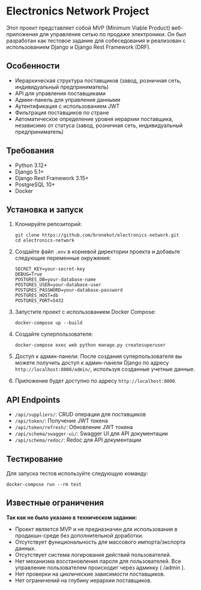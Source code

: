 # Electronics Network Project

Этот проект представляет собой MVP (Minimum Viable Product) веб-приложения для управления сетью по продаже электроники. Он был разработан как тестовое задание для собеседования и реализован с использованием Django и Django Rest Framework (DRF).

## Особенности

- Иерархическая структура поставщиков (завод, розничная сеть, индивидуальный предприниматель)
- API для управления поставщиками
- Админ-панель для управления данными
- Аутентификация с использованием JWT
- Фильтрация поставщиков по стране
- Автоматическое определение уровня иерархии поставщика, независимо от статуса (завод, розничная сеть, индивидуальный предприниматель)

## Требования

- Python 3.12+
- Django 5.1+
- Django Rest Framework 3.15+
- PostgreSQL 10+
- Docker

## Установка и запуск

1. Клонируйте репозиторий:

   ```
   git clone https://github.com/bronekot/electronics-network.git
   cd electronics-network
   ```
2. Создайте файл `.env` в корневой директории проекта и добавьте следующие переменные окружения:

   ```
   SECRET_KEY=your-secret-key
   DEBUG=True
   POSTGRES_DB=your-database-name
   POSTGRES_USER=your-database-user
   POSTGRES_PASSWORD=your-database-password
   POSTGRES_HOST=db
   POSTGRES_PORT=5432
   ```
3. Запустите проект с использованием Docker Compose:

   ```
   docker-compose up --build
   ```
4. Создайте суперпользователя:

   ```
   docker-compose exec web python manage.py createsuperuser
   ```
5. Доступ к админ-панели:
   После создания суперпользователя вы можете получить доступ к админ-панели Django по адресу `http://localhost:8000/admin/`, используя созданные учетные данные.
6. Приложение будет доступно по адресу `http://localhost:8000`.

## API Endpoints

- `/api/suppliers/`: CRUD операции для поставщиков
- `/api/token/`: Получение JWT токена
- `/api/token/refresh/`: Обновление JWT токена
- `/api/schema/swagger-ui/`: Swagger UI для API документации
- `/api/schema/redoc/`: Redoc для API документации

## Тестирование

Для запуска тестов используйте следующую команду:

```
docker-compose run --rm test
```

## Известные ограничения

**Так как не было указано в техническом задании:**

- Проект является MVP и не предназначен для использования в продакшн-среде без дополнительной доработки.
- Отсутствует функциональность для массового импорта/экспорта данных.
- Отсутствует система логирования действий пользователей.
- Нет механизма восстановления пароля для пользователей. Все управление пользователем происходит через админку ( /admin ).
- Нет проверки на циклические зависимости поставщиков.
- Нет ограничений на глубину иерархии поставщиков.
